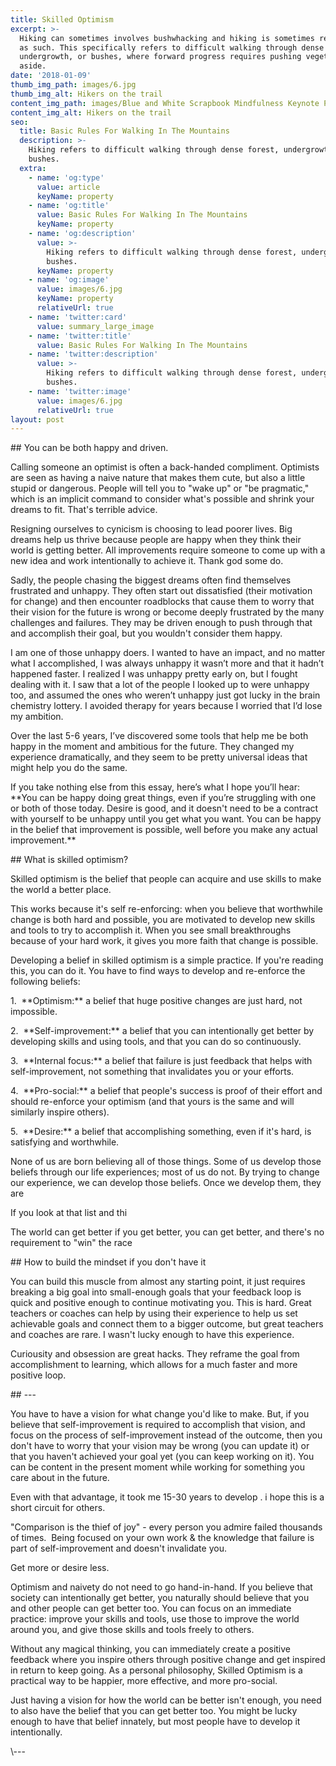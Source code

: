```yaml
---
title: Skilled Optimism
excerpt: >-
  Hiking can sometimes involves bushwhacking and hiking is sometimes referred to
  as such. This specifically refers to difficult walking through dense forest,
  undergrowth, or bushes, where forward progress requires pushing vegetation
  aside.
date: '2018-01-09'
thumb_img_path: images/6.jpg
thumb_img_alt: Hikers on the trail
content_img_path: images/Blue and White Scrapbook Mindfulness Keynote Presentation.gif
content_img_alt: Hikers on the trail
seo:
  title: Basic Rules For Walking In The Mountains
  description: >-
    Hiking refers to difficult walking through dense forest, undergrowth, or
    bushes.
  extra:
    - name: 'og:type'
      value: article
      keyName: property
    - name: 'og:title'
      value: Basic Rules For Walking In The Mountains
      keyName: property
    - name: 'og:description'
      value: >-
        Hiking refers to difficult walking through dense forest, undergrowth, or
        bushes.
      keyName: property
    - name: 'og:image'
      value: images/6.jpg
      keyName: property
      relativeUrl: true
    - name: 'twitter:card'
      value: summary_large_image
    - name: 'twitter:title'
      value: Basic Rules For Walking In The Mountains
    - name: 'twitter:description'
      value: >-
        Hiking refers to difficult walking through dense forest, undergrowth, or
        bushes.
    - name: 'twitter:image'
      value: images/6.jpg
      relativeUrl: true
layout: post
---
```

\## You can be both happy and driven.




Calling someone an optimist is often a back-handed compliment. Optimists are seen as having a naive nature that makes them cute, but also a little stupid or dangerous. People will tell you to "wake up" or "be pragmatic," which is an implicit command to consider what's possible and shrink your dreams to fit. That's terrible advice.




Resigning ourselves to cynicism is choosing to lead poorer lives. Big dreams help us thrive because people are happy when they think their world is getting better. All improvements require someone to come up with a new idea and work intentionally to achieve it. Thank god some do.




Sadly, the people chasing the biggest dreams often find themselves frustrated and unhappy. They often start out dissatisfied (their motivation for change) and then encounter roadblocks that cause them to worry that their vision for the future is wrong or become deeply frustrated by the many challenges and failures. They may be driven enough to push through that and accomplish their goal, but you wouldn't consider them happy.




I am one of those unhappy doers. I wanted to have an impact, and no matter what I accomplished, I was always unhappy it wasn’t more and that it hadn’t happened faster. I realized I was unhappy pretty early on, but I fought dealing with it. I saw that a lot of the people I looked up to were unhappy too, and assumed the ones who weren’t unhappy just got lucky in the brain chemistry lottery. I avoided therapy for years because I worried that I’d lose my ambition.




Over the last 5-6 years, I’ve discovered some tools that help me be both happy in the moment and ambitious for the future. They changed my experience dramatically, and they seem to be pretty universal ideas that might help you do the same.




If you take nothing else from this essay, here’s what I hope you’ll hear: \*\*You can be happy doing great things, even if you’re struggling with one or both of those today. Desire is good, and it doesn't need to be a contract with yourself to be unhappy until you get what you want. You can be happy in the belief that improvement is possible, well before you make any actual improvement.\*\*




\## What is skilled optimism?




Skilled optimism is the belief that people can acquire and use skills to make the world a better place.




This works because it's self re-enforcing: when you believe that worthwhile change is both hard and possible, you are motivated to develop new skills and tools to try to accomplish it. When you see small breakthroughs because of your hard work, it gives you more faith that change is possible.




Developing a belief in skilled optimism is a simple practice. If you're reading this, you can do it. You have to find ways to develop and re-enforce the following beliefs:




1.  \*\*Optimism:\*\* a belief that huge positive changes are just hard, not impossible.




2.  \*\*Self-improvement:\*\* a belief that you can intentionally get better by developing skills and using tools, and that you can do so continuously.




3.  \*\*Internal focus:\*\* a belief that failure is just feedback that helps with self-improvement, not something that invalidates you or your efforts.




4.  \*\*Pro-social:\*\* a belief that people's success is proof of their effort and should re-enforce your optimism (and that yours is the same and will similarly inspire others).




5.  \*\*Desire:\*\* a belief that accomplishing something, even if it's hard, is satisfying and worthwhile.




None of us are born believing all of those things. Some of us develop those beliefs through our life experiences; most of us do not. By trying to change our experience, we can develop those beliefs. Once we develop them, they are




If you look at that list and thi




The world can get better if you get better, you can get better, and there's no requirement to "win" the race




\## How to build the mindset if you don't have it




You can build this muscle from almost any starting point, it just requires breaking a big goal into small-enough goals that your feedback loop is quick and positive enough to continue motivating you. This is hard. Great teachers or coaches can help by using their experience to help us set achievable goals and connect them to a bigger outcome, but great teachers and coaches are rare. I wasn't lucky enough to have this experience.




Curiousity and obsession are great hacks. They reframe the goal from accomplishment to learning, which allows for a much faster and more positive loop.




\## ---




You have to have a vision for what change you'd like to make. But, if you believe that self-improvement is required to accomplish that vision, and focus on the process of self-improvement instead of the outcome, then you don't have to worry that your vision may be wrong (you can update it) or that you haven't achieved your goal yet (you can keep working on it). You can be content in the present moment while working for something you care about in the future.




Even with that advantage, it took me 15-30 years to develop . i hope this is a short circuit for others.




"Comparison is the thief of joy" - every person you admire failed thousands of times.  Being focused on your own work & the knowledge that failure is part of self-improvement and doesn't invalidate you.




Get more or desire less.




Optimism and naivety do not need to go hand-in-hand. If you believe that society can intentionally get better, you naturally should believe that you and other people can get better too. You can focus on an immediate practice: improve your skills and tools, use those to improve the world around you, and give those skills and tools freely to others.




Without any magical thinking, you can immediately create a positive feedback where you inspire others through positive change and get inspired in return to keep going. As a personal philosophy, Skilled Optimism is a practical way to be happier, more effective, and more pro-social.




Just having a vision for how the world can be better isn't enough, you need to also have the belief that you can get better too. You might be lucky enough to have that belief innately, but most people have to develop it intentionally.




\\---[](https://en.wikipedia.org/wiki/Hiking)[](https://en.wikipedia.org/wiki/Hiking)
